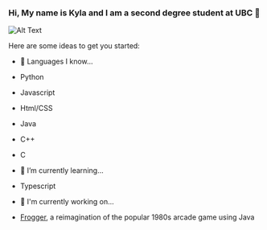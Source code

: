 ### Hi, My name is Kyla and I am a second degree student at UBC 👋


![Alt Text](https://64.media.tumblr.com/dba4287d1c0a5fb9cbafee46ae3630fa/a629fc096fa49cb6-6d/s2048x3072/bc2e3c336c6e7c1d4a8a95781ae2f1e732ae8311.gif)


Here are some ideas to get you started:

- 🔭 Languages I know...
- Python
- Javascript
- Html/CSS
- Java
- C++
- C

- 🌱 I’m currently learning...
- Typescript 


- 💬 I'm currently working on... 
- [Frogger](https://github.com/kylapurcell/Frogger), a reimagination of the popular 1980s arcade game using Java 



